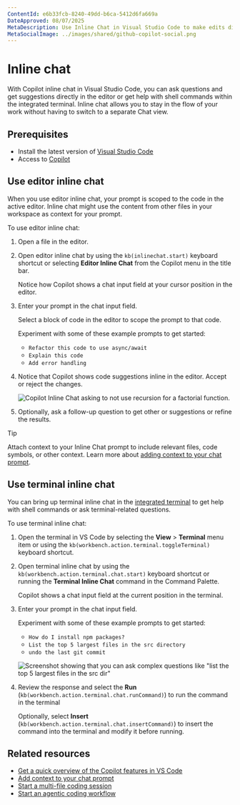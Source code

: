 ```yaml
---
ContentId: e6b33fcb-8240-49dd-b6ca-5412d6fa669a
DateApproved: 08/07/2025
MetaDescription: Use Inline Chat in Visual Studio Code to make edits directly in the editor or get command suggestions in the terminal.
MetaSocialImage: ../images/shared/github-copilot-social.png
---
```

# Inline chat

With Copilot inline chat in Visual Studio Code, you can ask questions and get suggestions directly in the editor or get help with shell commands within the integrated terminal. Inline chat allows you to stay in the flow of your work without having to switch to a separate Chat view.

## Prerequisites

* Install the latest version of [Visual Studio Code](/download)
* Access to [Copilot](/docs/copilot/setup.md)

## Use editor inline chat

When you use editor inline chat, your prompt is scoped to the code in the active editor. Inline chat might use the content from other files in your workspace as context for your prompt.

To use editor inline chat:

1. Open a file in the editor.

1. Open editor inline chat by using the `kb(inlinechat.start)` keyboard shortcut or selecting **Editor Inline Chat** from the Copilot menu in the title bar.

    Notice how Copilot shows a chat input field at your cursor position in the editor.

1. Enter your prompt in the chat input field.

    Select a block of code in the editor to scope the prompt to that code.

    Experiment with some of these example prompts to get started:

    * `Refactor this code to use async/await`
    * `Explain this code`
    * `Add error handling`

1. Notice that Copilot shows code suggestions inline in the editor. Accept or reject the changes.

    ![Copilot Inline Chat asking to not use recursion for a factorial function.](images/copilot-chat/inline-chat-no-recursion.png)

1. Optionally, ask a follow-up question to get other or suggestions or refine the results.

> [!TIP]
> Attach context to your Inline Chat prompt to include relevant files, code symbols, or other context. Learn more about [adding context to your chat prompt](/docs/copilot/chat/copilot-chat-context.md).

## Use terminal inline chat

You can bring up terminal inline chat in the [integrated terminal](/docs/terminal/basics.md) to get help with shell commands or ask terminal-related questions.

To use terminal inline chat:

1. Open the terminal in VS Code by selecting the **View** > **Terminal** menu item or using the `kb(workbench.action.terminal.toggleTerminal)` keyboard shortcut.

1. Open terminal inline chat by using the `kb(workbench.action.terminal.chat.start)` keyboard shortcut or running the **Terminal Inline Chat** command in the Command Palette.

    Copilot shows a chat input field at the current position in the terminal.

1. Enter your prompt in the chat input field.

    Experiment with some of these example prompts to get started:

    * `How do I install npm packages?`
    * `List the top 5 largest files in the src directory`
    * `undo the last git commit`

    ![Screenshot showing that you can ask complex questions like "list the top 5 largest files in the src dir"](images/copilot-chat/terminal-chat-2.png)

1. Review the response and select the **Run** (`kb(workbench.action.terminal.chat.runCommand)`) to run the command in the terminal

    Optionally, select **Insert** (`kb(workbench.action.terminal.chat.insertCommand)`) to insert the command into the terminal and modify it before running.

## Related resources

* [Get a quick overview of the Copilot features in VS Code](/docs/copilot/reference/copilot-vscode-features.md)
* [Add context to your chat prompt](/docs/copilot/chat/copilot-chat-context.md)
* [Start a multi-file coding session](/docs/copilot/chat/copilot-edits.md)
* [Start an agentic coding workflow](/docs/copilot/chat/chat-agent-mode.md)
